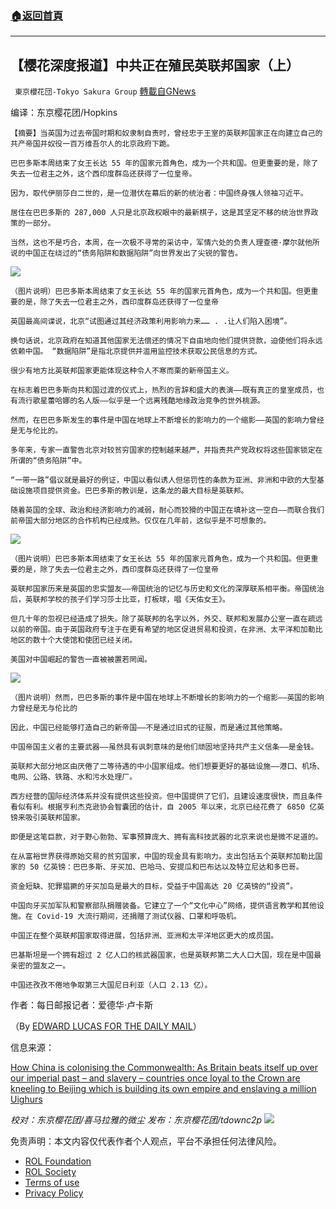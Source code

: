 ###  [:house:返回首頁](https://github.com/ourhimalayas/txt)
---


## 【樱花深度报道】中共正在殖民英联邦国家（上）
` 東京櫻花団-Tokyo Sakura Group` [轉載自GNews](https://gnews.org/zh-hans/1722613/)

编译：东京樱花团/Hopkins


```
【摘要】当英国为过去帝国时期和奴隶制自责时，曾经忠于王室的英联邦国家正在向建立自己的共产帝国并奴役一百万维吾尔人的北京政府下跪。
```



```
巴巴多斯本周结束了女王长达 55 年的国家元首角色，成为一个共和国。但更重要的是，除了失去一位君主之外，这个西印度群岛还获得了一位皇帝。
```



```
因为，取代伊丽莎白二世的，是一位潜伏在幕后的新的统治者：中国终身强人领袖习近平。
```



```
居住在巴巴多斯的 287,000 人只是北京政权眼中的最新棋子，这是其坚定不移的统治世界政策的一部分。
```



```
当然，这也不是巧合，本周，在一次极不寻常的采访中，军情六处的负责人理查德·摩尔就他所说的中国正在绕过的“债务陷阱和数据陷阱”向世界发出了尖锐的警告。
```

![](https://assets.gnews.org/wp-content/uploads/2021/12/1-38.jpg)

```
（图片说明）巴巴多斯本周结束了女王长达 55 年的国家元首角色，成为一个共和国。但更重要的是，除了失去一位君主之外，西印度群岛还获得了一位皇帝
```



```
英国最高间谍说，北京“试图通过其经济政策利用影响力来…… . .让人们陷入困境”。
```



```
换句话说，北京政府在知道其他国家无法偿还的情况下自由地向他们提供贷款，迫使他们将永远依赖中国。 “数据陷阱”是指北京提供并滥用监控技术获取公民信息的方式。
```



```
很少有地方比英联邦国家更能体现这种令人不寒而栗的新帝国主义。
```



```
在标志着巴巴多斯向共和国过渡的仪式上，热烈的言辞和盛大的表演——既有真正的皇室成员，也有流行歌星蕾哈娜的名人版——似乎是一个远离残酷地缘政治竞争的世外桃源。
```



```
然而，在巴巴多斯发生的事件是中国在地球上不断增长的影响力的一个缩影——英国的影响力曾经是无与伦比的。
```



```
多年来，专家一直警告北京对较贫穷国家的控制越来越严，并指责共产党政权将这些国家锁定在所谓的“债务陷阱”中。
```



```
“一带一路”倡议就是最好的例证，中国以看似诱人但惩罚性的条款为亚洲、非洲和中欧的大型基础设施项目提供资金。巴巴多斯的教训是，这条龙的最大目标是英联邦。
```



```
随着英国的全球、政治和经济影响力的减弱，耐心而狡猾的中国正在填补这一空白——而联合我们前帝国大部分地区的合作机构已经成熟。仅仅在几年前，这似乎是不可想象的。
```

![](https://assets.gnews.org/wp-content/uploads/2021/12/2-16.jpg)

```
（图片说明）巴巴多斯本周结束了女王长达 55 年的国家元首角色，成为一个共和国。但更重要的是，除了失去一位君主之外，西印度群岛还获得了一位皇帝
```



```
英联邦国家历来是英国的忠实盟友——帝国统治的记忆与历史和文化的深厚联系相平衡。帝国统治后，英联邦学校的孩子们学习莎士比亚，打板球，唱《天佑女王》。
```



```
但几十年的忽视已经造成了损失。除了英联邦的名字以外，外交、联邦和发展办公室一直在疏远以前的帝国。由于英国政府专注于在更有希望的地区促进贸易和投资，在非洲、太平洋和加勒比地区的数十个大使馆和使团已经关闭。
```



```
美国对中国崛起的警告一直被被置若罔闻。
```

![](https://assets.gnews.org/wp-content/uploads/2021/12/3-11.jpg)

```
（图片说明）然而，巴巴多斯的事件是中国在地球上不断增长的影响力的一个缩影——英国的影响力曾经是无与伦比的
```



```
因此，中国已经能够打造自己的新帝国——不是通过旧式的征服，而是通过其他策略。
```



```
中国帝国主义者的主要武器——虽然具有讽刺意味的是他们顽固地坚持共产主义信条——是金钱。
```



```
英联邦大部分地区由厌倦了二等待遇的中小国家组成。他们想要更好的基础设施——港口、机场、电网、公路、铁路、水和污水处理厂。
```



```
西方经营的国际经济体系并没有提供这些投资。但中国提供了它们，且建设速度很快，而且条件看似有利。根据亨利杰克逊协会智囊团的估计，自 2005 年以来，北京已经花费了 6850 亿英镑来吸引英联邦国家。
```



```
即便是这笔巨款，对于野心勃勃、军事预算庞大、拥有高科技武器的北京来说也是微不足道的。
```



```
在从富裕世界获得原始交易的贫穷国家，中国的现金具有影响力。支出包括五个英联邦加勒比国家的 50 亿英镑：巴巴多斯、牙买加、巴哈马、安提瓜和巴布达以及特立尼达和多巴哥。
```



```
资金短缺、犯罪猖獗的牙买加岛是最大的目标，受益于中国高达 20 亿英镑的“投资”。
```



```
中国向牙买加军队和警察部队捐赠装备。它建立了一个“文化中心”网络，提供语言教学和其他设施。在 Covid-19 大流行期间，还捐赠了测试仪器、口罩和呼吸机。
```



```
中国正在整个英联邦国家取得进展，包括非洲、亚洲和太平洋地区更大的成员国。
```



```
巴基斯坦是一个拥有超过 2 亿人口的核武器国家，也是英联邦第二大人口大国，现在是中国最亲密的盟友之一。
```



```
中国还孜孜不倦地争取第三大国尼日利亚（人口 2.13 亿）。
```


作者：每日邮报记者：爱德华·卢卡斯

（By [EDWARD LUCAS FOR THE DAILY MAIL](https://www.dailymail.co.uk/home/search.html?s=&amp;authornamef=Edward+Lucas+for+the+Daily+Mail)）

信息来源：

[How China is colonising the Commonwealth: As Britain beats itself up over our imperial past – and slavery – countries once loyal to the Crown are kneeling to Beijing which is building its own empire and enslaving a million Uighurs](https://www.dailymail.co.uk/news/article-10273381/How-China-colonising-Commonwealth.html)

*校对：东京樱花团/喜马拉雅的微尘*
*发布：东京樱花团/tdownc2p*
![](https://assets.gnews.org/wp-content/uploads/2021/11/yht.png)


 

免责声明：本文内容仅代表作者个人观点，平台不承担任何法律风险。

- [ROL Foundation](https://rolfoundation.org/)
- [ROL Society](https://rolsociety.org/)
- [Terms of use](https://gnews.org/terms-of-use-3/)
- [Privacy Policy](https://gnews.org/privacy-policy/)
